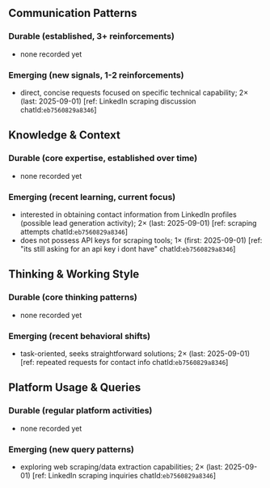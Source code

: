 ## Communication Patterns
### Durable (established, 3+ reinforcements)
- none recorded yet

### Emerging (new signals, 1-2 reinforcements)
- direct, concise requests focused on specific technical capability; 2× (last: 2025-09-01) [ref: LinkedIn scraping discussion chatId:`eb7560829a8346`]

## Knowledge & Context
### Durable (core expertise, established over time)
- none recorded yet

### Emerging (recent learning, current focus)
- interested in obtaining contact information from LinkedIn profiles (possible lead generation activity); 2× (last: 2025-09-01) [ref: scraping attempts chatId:`eb7560829a8346`]
- does not possess API keys for scraping tools; 1× (first: 2025-09-01) [ref: "its still asking for an api key i dont have" chatId:`eb7560829a8346`]

## Thinking & Working Style
### Durable (core thinking patterns)
- none recorded yet

### Emerging (recent behavioral shifts)
- task-oriented, seeks straightforward solutions; 2× (last: 2025-09-01) [ref: repeated requests for contact info chatId:`eb7560829a8346`]

## Platform Usage & Queries
### Durable (regular platform activities)
- none recorded yet

### Emerging (new query patterns)
- exploring web scraping/data extraction capabilities; 2× (last: 2025-09-01) [ref: LinkedIn scraping inquiries chatId:`eb7560829a8346`]